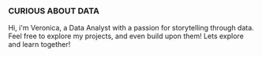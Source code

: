 ### CURIOUS ABOUT DATA 
Hi, i'm Veronica, a Data Analyst with a passion for storytelling through data.
Feel free to explore my projects, and even build upon them!
Lets explore and learn together!
